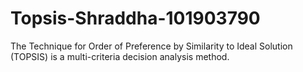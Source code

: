 # Topsis-Shraddha-101903790
The Technique for Order of Preference by Similarity to Ideal Solution (TOPSIS) is a multi-criteria decision analysis method.
